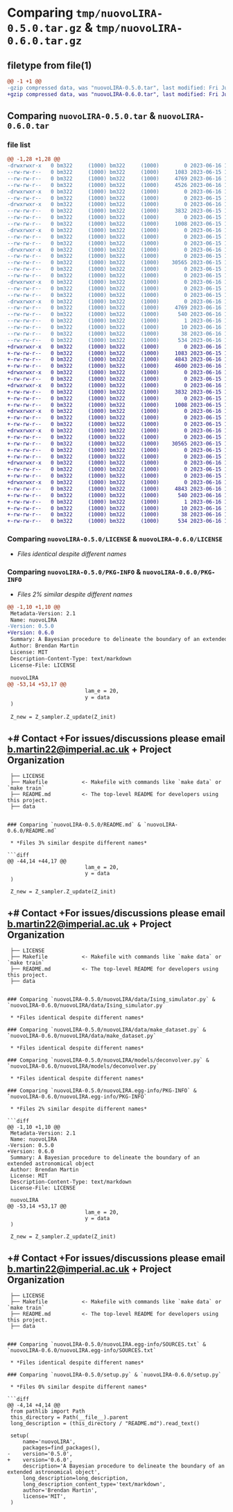 # Comparing `tmp/nuovoLIRA-0.5.0.tar.gz` & `tmp/nuovoLIRA-0.6.0.tar.gz`

## filetype from file(1)

```diff
@@ -1 +1 @@
-gzip compressed data, was "nuovoLIRA-0.5.0.tar", last modified: Fri Jun 16 12:05:23 2023, max compression
+gzip compressed data, was "nuovoLIRA-0.6.0.tar", last modified: Fri Jun 16 12:13:59 2023, max compression
```

## Comparing `nuovoLIRA-0.5.0.tar` & `nuovoLIRA-0.6.0.tar`

### file list

```diff
@@ -1,28 +1,28 @@
-drwxrwxr-x   0 bm322     (1000) bm322     (1000)        0 2023-06-16 12:05:23.785117 nuovoLIRA-0.5.0/
--rw-rw-r--   0 bm322     (1000) bm322     (1000)     1083 2023-06-15 14:07:14.000000 nuovoLIRA-0.5.0/LICENSE
--rw-rw-r--   0 bm322     (1000) bm322     (1000)     4769 2023-06-16 12:05:23.785117 nuovoLIRA-0.5.0/PKG-INFO
--rw-rw-r--   0 bm322     (1000) bm322     (1000)     4526 2023-06-16 12:04:47.000000 nuovoLIRA-0.5.0/README.md
-drwxrwxr-x   0 bm322     (1000) bm322     (1000)        0 2023-06-16 12:05:23.785117 nuovoLIRA-0.5.0/nuovoLIRA/
--rw-rw-r--   0 bm322     (1000) bm322     (1000)        0 2023-06-15 14:07:14.000000 nuovoLIRA-0.5.0/nuovoLIRA/__init__.py
-drwxrwxr-x   0 bm322     (1000) bm322     (1000)        0 2023-06-16 12:05:23.785117 nuovoLIRA-0.5.0/nuovoLIRA/data/
--rw-rw-r--   0 bm322     (1000) bm322     (1000)     3832 2023-06-15 14:30:35.000000 nuovoLIRA-0.5.0/nuovoLIRA/data/Ising_simulator.py
--rw-rw-r--   0 bm322     (1000) bm322     (1000)        0 2023-06-15 14:07:14.000000 nuovoLIRA-0.5.0/nuovoLIRA/data/__init__.py
--rw-rw-r--   0 bm322     (1000) bm322     (1000)     1008 2023-06-15 14:07:14.000000 nuovoLIRA-0.5.0/nuovoLIRA/data/make_dataset.py
-drwxrwxr-x   0 bm322     (1000) bm322     (1000)        0 2023-06-16 12:05:23.785117 nuovoLIRA-0.5.0/nuovoLIRA/features/
--rw-rw-r--   0 bm322     (1000) bm322     (1000)        0 2023-06-15 14:07:14.000000 nuovoLIRA-0.5.0/nuovoLIRA/features/__init__.py
--rw-rw-r--   0 bm322     (1000) bm322     (1000)        0 2023-06-15 14:07:14.000000 nuovoLIRA-0.5.0/nuovoLIRA/features/build_features.py
-drwxrwxr-x   0 bm322     (1000) bm322     (1000)        0 2023-06-16 12:05:23.785117 nuovoLIRA-0.5.0/nuovoLIRA/models/
--rw-rw-r--   0 bm322     (1000) bm322     (1000)        0 2023-06-15 14:07:14.000000 nuovoLIRA-0.5.0/nuovoLIRA/models/__init__.py
--rw-rw-r--   0 bm322     (1000) bm322     (1000)    30565 2023-06-15 15:01:28.000000 nuovoLIRA-0.5.0/nuovoLIRA/models/deconvolver.py
--rw-rw-r--   0 bm322     (1000) bm322     (1000)        0 2023-06-15 14:07:14.000000 nuovoLIRA-0.5.0/nuovoLIRA/models/predict_model.py
--rw-rw-r--   0 bm322     (1000) bm322     (1000)        0 2023-06-15 14:07:14.000000 nuovoLIRA-0.5.0/nuovoLIRA/models/train_model.py
-drwxrwxr-x   0 bm322     (1000) bm322     (1000)        0 2023-06-16 12:05:23.785117 nuovoLIRA-0.5.0/nuovoLIRA/visualization/
--rw-rw-r--   0 bm322     (1000) bm322     (1000)        0 2023-06-15 14:07:14.000000 nuovoLIRA-0.5.0/nuovoLIRA/visualization/__init__.py
--rw-rw-r--   0 bm322     (1000) bm322     (1000)        0 2023-06-15 14:07:14.000000 nuovoLIRA-0.5.0/nuovoLIRA/visualization/visualize.py
-drwxrwxr-x   0 bm322     (1000) bm322     (1000)        0 2023-06-16 12:05:23.785117 nuovoLIRA-0.5.0/nuovoLIRA.egg-info/
--rw-rw-r--   0 bm322     (1000) bm322     (1000)     4769 2023-06-16 12:05:23.000000 nuovoLIRA-0.5.0/nuovoLIRA.egg-info/PKG-INFO
--rw-rw-r--   0 bm322     (1000) bm322     (1000)      540 2023-06-16 12:05:23.000000 nuovoLIRA-0.5.0/nuovoLIRA.egg-info/SOURCES.txt
--rw-rw-r--   0 bm322     (1000) bm322     (1000)        1 2023-06-16 12:05:23.000000 nuovoLIRA-0.5.0/nuovoLIRA.egg-info/dependency_links.txt
--rw-rw-r--   0 bm322     (1000) bm322     (1000)       10 2023-06-16 12:05:23.000000 nuovoLIRA-0.5.0/nuovoLIRA.egg-info/top_level.txt
--rw-rw-r--   0 bm322     (1000) bm322     (1000)       38 2023-06-16 12:05:23.785117 nuovoLIRA-0.5.0/setup.cfg
--rw-rw-r--   0 bm322     (1000) bm322     (1000)      534 2023-06-16 12:05:01.000000 nuovoLIRA-0.5.0/setup.py
+drwxrwxr-x   0 bm322     (1000) bm322     (1000)        0 2023-06-16 12:13:59.523060 nuovoLIRA-0.6.0/
+-rw-rw-r--   0 bm322     (1000) bm322     (1000)     1083 2023-06-15 14:07:14.000000 nuovoLIRA-0.6.0/LICENSE
+-rw-rw-r--   0 bm322     (1000) bm322     (1000)     4843 2023-06-16 12:13:59.523060 nuovoLIRA-0.6.0/PKG-INFO
+-rw-rw-r--   0 bm322     (1000) bm322     (1000)     4600 2023-06-16 12:13:33.000000 nuovoLIRA-0.6.0/README.md
+drwxrwxr-x   0 bm322     (1000) bm322     (1000)        0 2023-06-16 12:13:59.523060 nuovoLIRA-0.6.0/nuovoLIRA/
+-rw-rw-r--   0 bm322     (1000) bm322     (1000)        0 2023-06-15 14:07:14.000000 nuovoLIRA-0.6.0/nuovoLIRA/__init__.py
+drwxrwxr-x   0 bm322     (1000) bm322     (1000)        0 2023-06-16 12:13:59.523060 nuovoLIRA-0.6.0/nuovoLIRA/data/
+-rw-rw-r--   0 bm322     (1000) bm322     (1000)     3832 2023-06-15 14:30:35.000000 nuovoLIRA-0.6.0/nuovoLIRA/data/Ising_simulator.py
+-rw-rw-r--   0 bm322     (1000) bm322     (1000)        0 2023-06-15 14:07:14.000000 nuovoLIRA-0.6.0/nuovoLIRA/data/__init__.py
+-rw-rw-r--   0 bm322     (1000) bm322     (1000)     1008 2023-06-15 14:07:14.000000 nuovoLIRA-0.6.0/nuovoLIRA/data/make_dataset.py
+drwxrwxr-x   0 bm322     (1000) bm322     (1000)        0 2023-06-16 12:13:59.523060 nuovoLIRA-0.6.0/nuovoLIRA/features/
+-rw-rw-r--   0 bm322     (1000) bm322     (1000)        0 2023-06-15 14:07:14.000000 nuovoLIRA-0.6.0/nuovoLIRA/features/__init__.py
+-rw-rw-r--   0 bm322     (1000) bm322     (1000)        0 2023-06-15 14:07:14.000000 nuovoLIRA-0.6.0/nuovoLIRA/features/build_features.py
+drwxrwxr-x   0 bm322     (1000) bm322     (1000)        0 2023-06-16 12:13:59.523060 nuovoLIRA-0.6.0/nuovoLIRA/models/
+-rw-rw-r--   0 bm322     (1000) bm322     (1000)        0 2023-06-15 14:07:14.000000 nuovoLIRA-0.6.0/nuovoLIRA/models/__init__.py
+-rw-rw-r--   0 bm322     (1000) bm322     (1000)    30565 2023-06-15 15:01:28.000000 nuovoLIRA-0.6.0/nuovoLIRA/models/deconvolver.py
+-rw-rw-r--   0 bm322     (1000) bm322     (1000)        0 2023-06-15 14:07:14.000000 nuovoLIRA-0.6.0/nuovoLIRA/models/predict_model.py
+-rw-rw-r--   0 bm322     (1000) bm322     (1000)        0 2023-06-15 14:07:14.000000 nuovoLIRA-0.6.0/nuovoLIRA/models/train_model.py
+drwxrwxr-x   0 bm322     (1000) bm322     (1000)        0 2023-06-16 12:13:59.523060 nuovoLIRA-0.6.0/nuovoLIRA/visualization/
+-rw-rw-r--   0 bm322     (1000) bm322     (1000)        0 2023-06-15 14:07:14.000000 nuovoLIRA-0.6.0/nuovoLIRA/visualization/__init__.py
+-rw-rw-r--   0 bm322     (1000) bm322     (1000)        0 2023-06-15 14:07:14.000000 nuovoLIRA-0.6.0/nuovoLIRA/visualization/visualize.py
+drwxrwxr-x   0 bm322     (1000) bm322     (1000)        0 2023-06-16 12:13:59.523060 nuovoLIRA-0.6.0/nuovoLIRA.egg-info/
+-rw-rw-r--   0 bm322     (1000) bm322     (1000)     4843 2023-06-16 12:13:59.000000 nuovoLIRA-0.6.0/nuovoLIRA.egg-info/PKG-INFO
+-rw-rw-r--   0 bm322     (1000) bm322     (1000)      540 2023-06-16 12:13:59.000000 nuovoLIRA-0.6.0/nuovoLIRA.egg-info/SOURCES.txt
+-rw-rw-r--   0 bm322     (1000) bm322     (1000)        1 2023-06-16 12:13:59.000000 nuovoLIRA-0.6.0/nuovoLIRA.egg-info/dependency_links.txt
+-rw-rw-r--   0 bm322     (1000) bm322     (1000)       10 2023-06-16 12:13:59.000000 nuovoLIRA-0.6.0/nuovoLIRA.egg-info/top_level.txt
+-rw-rw-r--   0 bm322     (1000) bm322     (1000)       38 2023-06-16 12:13:59.523060 nuovoLIRA-0.6.0/setup.cfg
+-rw-rw-r--   0 bm322     (1000) bm322     (1000)      534 2023-06-16 12:13:50.000000 nuovoLIRA-0.6.0/setup.py
```

### Comparing `nuovoLIRA-0.5.0/LICENSE` & `nuovoLIRA-0.6.0/LICENSE`

 * *Files identical despite different names*

### Comparing `nuovoLIRA-0.5.0/PKG-INFO` & `nuovoLIRA-0.6.0/PKG-INFO`

 * *Files 2% similar despite different names*

```diff
@@ -1,10 +1,10 @@
 Metadata-Version: 2.1
 Name: nuovoLIRA
-Version: 0.5.0
+Version: 0.6.0
 Summary: A Bayesian procedure to delineate the boundary of an extended astronomical object
 Author: Brendan Martin
 License: MIT
 Description-Content-Type: text/markdown
 License-File: LICENSE
 
 nuovoLIRA
@@ -53,14 +53,17 @@
                         lam_e = 20,
                         y = data
 )
 
 Z_new = Z_sampler.Z_update(Z_init) 
 ```
 
+# Contact 
+For issues/discussions please email b.martin22@imperial.ac.uk
+
 Project Organization
 ------------
 
     ├── LICENSE
     ├── Makefile           <- Makefile with commands like `make data` or `make train`
     ├── README.md          <- The top-level README for developers using this project.
     ├── data
```

### Comparing `nuovoLIRA-0.5.0/README.md` & `nuovoLIRA-0.6.0/README.md`

 * *Files 3% similar despite different names*

```diff
@@ -44,14 +44,17 @@
                         lam_e = 20,
                         y = data
 )
 
 Z_new = Z_sampler.Z_update(Z_init) 
 ```
 
+# Contact 
+For issues/discussions please email b.martin22@imperial.ac.uk
+
 Project Organization
 ------------
 
     ├── LICENSE
     ├── Makefile           <- Makefile with commands like `make data` or `make train`
     ├── README.md          <- The top-level README for developers using this project.
     ├── data
```

### Comparing `nuovoLIRA-0.5.0/nuovoLIRA/data/Ising_simulator.py` & `nuovoLIRA-0.6.0/nuovoLIRA/data/Ising_simulator.py`

 * *Files identical despite different names*

### Comparing `nuovoLIRA-0.5.0/nuovoLIRA/data/make_dataset.py` & `nuovoLIRA-0.6.0/nuovoLIRA/data/make_dataset.py`

 * *Files identical despite different names*

### Comparing `nuovoLIRA-0.5.0/nuovoLIRA/models/deconvolver.py` & `nuovoLIRA-0.6.0/nuovoLIRA/models/deconvolver.py`

 * *Files identical despite different names*

### Comparing `nuovoLIRA-0.5.0/nuovoLIRA.egg-info/PKG-INFO` & `nuovoLIRA-0.6.0/nuovoLIRA.egg-info/PKG-INFO`

 * *Files 2% similar despite different names*

```diff
@@ -1,10 +1,10 @@
 Metadata-Version: 2.1
 Name: nuovoLIRA
-Version: 0.5.0
+Version: 0.6.0
 Summary: A Bayesian procedure to delineate the boundary of an extended astronomical object
 Author: Brendan Martin
 License: MIT
 Description-Content-Type: text/markdown
 License-File: LICENSE
 
 nuovoLIRA
@@ -53,14 +53,17 @@
                         lam_e = 20,
                         y = data
 )
 
 Z_new = Z_sampler.Z_update(Z_init) 
 ```
 
+# Contact 
+For issues/discussions please email b.martin22@imperial.ac.uk
+
 Project Organization
 ------------
 
     ├── LICENSE
     ├── Makefile           <- Makefile with commands like `make data` or `make train`
     ├── README.md          <- The top-level README for developers using this project.
     ├── data
```

### Comparing `nuovoLIRA-0.5.0/nuovoLIRA.egg-info/SOURCES.txt` & `nuovoLIRA-0.6.0/nuovoLIRA.egg-info/SOURCES.txt`

 * *Files identical despite different names*

### Comparing `nuovoLIRA-0.5.0/setup.py` & `nuovoLIRA-0.6.0/setup.py`

 * *Files 0% similar despite different names*

```diff
@@ -4,14 +4,14 @@
 from pathlib import Path
 this_directory = Path(__file__).parent
 long_description = (this_directory / "README.md").read_text() 
 
 setup(
     name='nuovoLIRA',
     packages=find_packages(),
-    version='0.5.0',
+    version='0.6.0',
     description='A Bayesian procedure to delineate the boundary of an extended astronomical object',
     long_description=long_description,
     long_description_content_type='text/markdown',
     author='Brendan Martin',
     license='MIT',
 )
```

